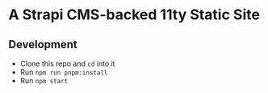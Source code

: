 # A Strapi CMS-backed 11ty Static Site

## Development
- Clone this repo and `cd` into it
- Run `npm run pnpm:install`
- Run `npm start`
